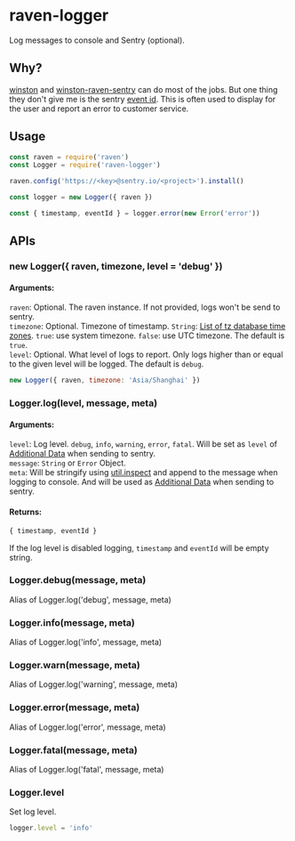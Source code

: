 # raven-logger
Log messages to console and Sentry (optional).

## Why?
[winston](https://github.com/winstonjs/winston) and
[winston-raven-sentry](https://github.com/niftylettuce/winston-raven-sentry) can do most of the jobs.
But one thing they don't give me is the sentry [event id](https://docs.sentry.io/clients/node/usage/#event-ids).
This is often used to display for the user and report an error to customer service.

## Usage
```js
const raven = require('raven')
const Logger = require('raven-logger')

raven.config('https://<key>@sentry.io/<project>').install()

const logger = new Logger({ raven })

const { timestamp, eventId } = logger.error(new Error('error'))
```

## APIs
### new Logger({ raven, timezone, level = 'debug' })
#### Arguments:
`raven`: Optional. The raven instance. If not provided, logs won't be send to sentry.  
`timezone`: Optional. Timezone of timestamp.
  `String`: [List of tz database time zones](https://en.wikipedia.org/wiki/List_of_tz_database_time_zones).
  `true`: use system timezone.
  `false`: use UTC timezone.
  The default is `true`.  
`level`: Optional. What level of logs to report.
  Only logs higher than or equal to the given level will be logged.
  The default is `debug`.

```js
new Logger({ raven, timezone: 'Asia/Shanghai' })
```

### Logger.log(level, message, meta)
#### Arguments:
`level`: Log level. `debug`, `info`, `warning`, `error`, `fatal`. Will be set as `level` of
  [Additional Data](https://docs.sentry.io/clients/node/usage/#additional-data) when sending to sentry.  
`message`: `String` or `Error` Object.  
`meta`: Will be stringify using [util.inspect](https://nodejs.org/api/util.html#util_util_inspect_object_options) and
  append to the message when logging to console. And will be used as
  [Additional Data](https://docs.sentry.io/clients/node/usage/#additional-data) when sending to sentry.  

#### Returns:
```js
{ timestamp, eventId }
```

If the log level is disabled logging, `timestamp` and `eventId` will be empty string.

### Logger.debug(message, meta)
Alias of Logger.log('debug', message, meta)

### Logger.info(message, meta)
Alias of Logger.log('info', message, meta)

### Logger.warn(message, meta)
Alias of Logger.log('warning', message, meta)

### Logger.error(message, meta)
Alias of Logger.log('error', message, meta)

### Logger.fatal(message, meta)
Alias of Logger.log('fatal', message, meta)

### Logger.level
Set log level.

```js
logger.level = 'info'
```

